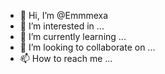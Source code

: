 - 👋 Hi, I’m @Emmmexa
- 👀 I’m interested in ...
- 🌱 I’m currently learning ...
- 💞️ I’m looking to collaborate on ...
- 📫 How to reach me ...

<!---
Emmmexa/Emmmexa is a ✨ special ✨ repository because its `README.md` (this file) appears on your GitHub profile.
You can click the Preview link to take a look at your changes.
--->
